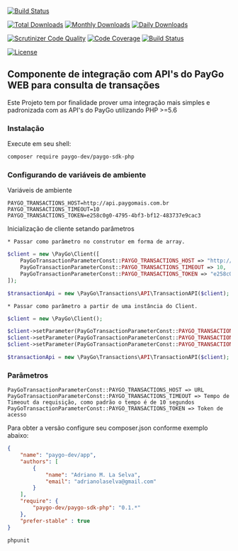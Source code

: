 
[![Build Status](https://travis-ci.com/paygo-dev/paygo-sdk-php.svg?branch=master)](https://travis-ci.com/paygo-dev/paygo-sdk-php)


[![Total Downloads](https://poser.pugx.org/paygo-dev/paygo-sdk-php/downloads)](https://packagist.org/packages/paygo-dev/paygo-sdk-php)
[![Monthly Downloads](https://poser.pugx.org/paygo-dev/paygo-sdk-php/d/monthly)](https://packagist.org/packages/paygo-dev/paygo-sdk-php)
[![Daily Downloads](https://poser.pugx.org/paygo-dev/paygo-sdk-php/d/daily)](https://packagist.org/packages/paygo-dev/paygo-sdk-php)

[![Scrutinizer Code Quality](https://scrutinizer-ci.com/g/paygo-dev/paygo-sdk-php/badges/quality-score.png?b=master)](https://scrutinizer-ci.com/g/paygo-dev/paygo-sdk-php/?branch=master)
[![Code Coverage](https://scrutinizer-ci.com/g/paygo-dev/paygo-sdk-php/badges/coverage.png?b=master)](https://scrutinizer-ci.com/g/paygo-dev/paygo-sdk-php/?branch=master)
[![Build Status](https://scrutinizer-ci.com/g/paygo-dev/paygo-sdk-php/badges/build.png?b=master)](https://scrutinizer-ci.com/g/paygo-dev/paygo-sdk-php/build-status/master)

[![License](https://poser.pugx.org/paygo-dev/paygo-sdk-php/license)](https://packagist.org/packages/paygo-dev/paygo-sdk-php)



## Componente de integração com API's do PayGo WEB para consulta de transações

Este Projeto tem por finalidade prover uma integração mais simples e padronizada com as API's do PayGo utilizando PHP >=5.6

### Instalação

Execute em seu shell:

```sh
composer require paygo-dev/paygo-sdk-php
```

### Configurando de variáveis de ambiente


Variáveis de ambiente

```env
PAYGO_TRANSACTIONS_HOST=http://api.paygomais.com.br
PAYGO_TRANSACTIONS_TIMEOUT=10
PAYGO_TRANSACTIONS_TOKEN=e258c0g0-4795-4bf3-bf12-483737e9cac3
```

Inicialização de cliente setando parâmetros

    * Passar como parâmetro no construtor em forma de array.

```php
$client = new \PayGo\Client([
    PayGoTransactionParameterConst::PAYGO_TRANSACTIONS_HOST => "http://api.paygomais.com.br",
    PayGoTransactionParameterConst::PAYGO_TRANSACTIONS_TIMEOUT => 10,
    PayGoTransactionParameterConst::PAYGO_TRANSACTIONS_TOKEN => "e258c0g0-4795-4bf3-bf12-483737e9cac3",
]);

$transactionApi = new \PayGo\Transactions\API\TransactionAPI($client);
```

    * Passar como parâmetro a partir de uma instância do Client.

```php
$client = new \PayGo\Client();

$client->setParameter(PayGoTransactionParameterConst::PAYGO_TRANSACTIONS_HOST, "http://api.paygomais.com.br");
$client->setParameter(PayGoTransactionParameterConst::PAYGO_TRANSACTIONS_TIMEOUT, 10);
$client->setParameter(PayGoTransactionParameterConst::PAYGO_TRANSACTIONS_TOKEN, "e258c0g0-4795-4bf3-bf12-483737e9cac3");

$transactionApi = new \PayGo\Transactions\API\TransactionAPI($client);
```

### Parâmetros

    PayGoTransactionParameterConst::PAYGO_TRANSACTIONS_HOST => URL
    PayGoTransactionParameterConst::PAYGO_TRANSACTIONS_TIMEOUT => Tempo de Timeout da requisição, como padrão o tempo é de 10 segundos
    PayGoTransactionParameterConst::PAYGO_TRANSACTIONS_TOKEN => Token de acesso


Para obter a versão configure seu composer.json conforme exemplo abaixo:

```json
{
    "name": "paygo-dev/app",
    "authors": [
        {
            "name": "Adriano M. La Selva",
            "email": "adrianolaselva@gmail.com"
        }
    ],
    "require": {
        "paygo-dev/paygo-sdk-php": "0.1.*"
    },
	"prefer-stable" : true
}
```

```sh
phpunit
```

[GitHub]: <https://github.com/paygo-dev/paygo-sdk-php.git>